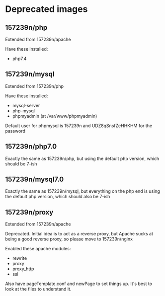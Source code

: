 # Deprecated images

## 157239n/php

Extended from 157239n/apache

Have these installed:
- php7.4

## 157239n/mysql

Extended from 157239n/php

Have these installed:
- mysql-server
- php-mysql
- phpmyadmin (at /var/www/phpmyadmin)

Default user for phpmysql is 157239n and UDZ8qSnsfZeHHKHM for the password

## 157239n/php7.0

Exactly the same as 157239n/php, but using the default php version, which should be 7-ish

## 157239n/mysql7.0

Exactly the same as 157239n/mysql, but everything on the php end is using the default php version, which should also be 7-ish

## 157239n/proxy

Extended from 157239n/apache

Deprecated. Initial idea is to act as a reverse proxy, but Apache sucks at being a good reverse proxy, so please move to 157239n/nginx

Enabled these apache modules:
- rewrite
- proxy
- proxy\_http
- ssl

Also have pageTemplate.conf and newPage to set things up. It's best to look at the files to understand it.




